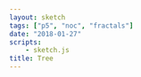 ```yaml
---
layout: sketch
tags: ["p5", "noc", "fractals"]
date: "2018-01-27"
scripts: 
    - sketch.js
title: Tree
---
```

